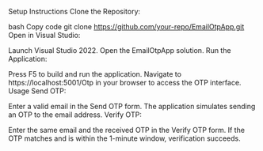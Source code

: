 Setup Instructions
Clone the Repository:

bash
Copy code
git clone https://github.com/your-repo/EmailOtpApp.git
Open in Visual Studio:

Launch Visual Studio 2022.
Open the EmailOtpApp solution.
Run the Application:

Press F5 to build and run the application.
Navigate to https://localhost:5001/Otp in your browser to access the OTP interface.
Usage
Send OTP:

Enter a valid email in the Send OTP form.
The application simulates sending an OTP to the email address.
Verify OTP:

Enter the same email and the received OTP in the Verify OTP form.
If the OTP matches and is within the 1-minute window, verification succeeds.

